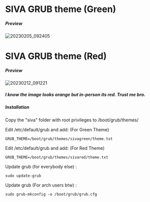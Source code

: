 # SIVA GRUB theme (Green)

##### Preview

![20230205_092405](https://user-images.githubusercontent.com/43517199/217972292-4d7aa9db-c864-4cbf-8ad7-6fe8ad9ffb82.jpg)

# SIVA GRUB theme (Red)

##### Preview

![20230212_091221](https://user-images.githubusercontent.com/43517199/218319624-66ce05bb-df0d-430a-a43c-7162fc7bfbf7.jpg)
##### I know the image looks orange but in-person its red. Trust me bro.

##### Installation

Copy the "siva" folder with root privileges to /boot/grub/themes/

Edit /etc/default/grub and add:    (For Green Theme)
```
GRUB_THEME=/boot/grub/themes/sivagreen/theme.txt
```
Edit /etc/default/grub and add:    (For Red Theme)
```
GRUB_THEME=/boot/grub/themes/sivared/theme.txt
```
Update grub (for everybody else) :
```
sudo update-grub
```
Update grub (For arch users btw) :
```
sudo grub-mkconfig -o /boot/grub/grub.cfg
```



